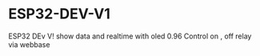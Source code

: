 # ESP32-DEV-V1
ESP32 DEv V! show data and realtime with oled 0.96 Control on , off relay via webbase
